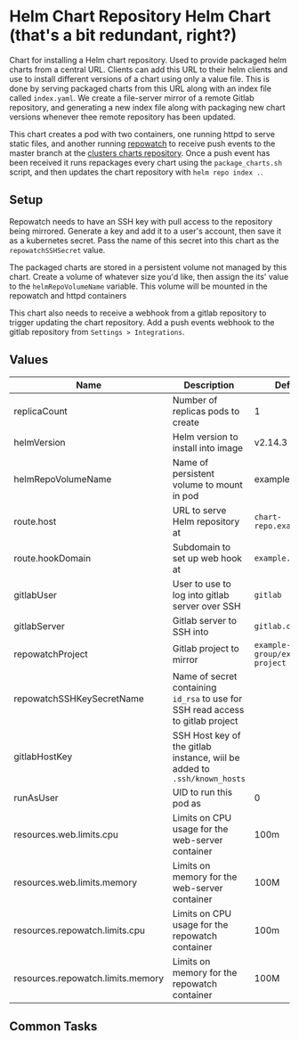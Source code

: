 # Helm Chart Repository Helm Chart (that's a bit redundant, right?)

Chart for installing a Helm chart repository. Used to provide packaged helm
charts from a central URL. Clients can add this URL to their helm clients and
use to install different versions of a chart using only a value file. This is
done by serving packaged charts from this URL along with an index file called
`index.yaml`. We create a file-server mirror of a remote Gitlab repository, and
generating a new index file along with packaging new chart versions whenever
thee remote repository has been updated.

This chart creates a pod with two containers, one running httpd to serve static
files, and another running [repowatch](https://github.com/kincl/repowatch) to
receive push events to the master branch at the [clusters charts
repository](https://example.com). Once a push event
has been received it runs repackages every chart using the `package_charts.sh`
script, and then updates the chart repository with `helm repo index .`.

## Setup

Repowatch needs to have an SSH key with pull access to the repository being
mirrored. Generate a key and add it to a user's account, then save it as a
kubernetes secret. Pass the name of this secret into this chart as the
`repowatchSSHSecret` value.

The packaged charts are stored in a persistent volume not managed by this
chart. Create a volume of whatever size you'd like, then assign the
its' value to the `helmRepoVolumeName` variable. This volume will be mounted in
the repowatch and httpd containers

This chart also needs to receive a webhook from a gitlab repository to trigger
updating the chart repository. Add a push events webhook to the gitlab
repository from `Settings > Integrations`.

## Values

Name | Description | Default
--- | --- | ---
replicaCount | Number of replicas pods to create | 1
helmVersion | Helm version to install into image | v2.14.3
helmRepoVolumeName | Name of persistent volume to mount in pod | example-volume
route.host | URL to serve Helm repository at | `chart-repo.example.com`
route.hookDomain | Subdomain to set up web hook at | `example.com`
gitlabUser| User to use to log into gitlab server over SSH | `gitlab`
gitlabServer| Gitlab server to SSH into | `gitlab.com`
repowatchProject | Gitlab project to mirror | `example-group/example-project`
repowatchSSHKeySecretName | Name of secret containing `id_rsa` to use for SSH read access to gitlab project |
gitlabHostKey | SSH Host key of the gitlab instance, wiil be added to `.ssh/known_hosts` |
runAsUser | UID to run this pod as | 0
resources.web.limits.cpu | Limits on CPU usage for the web-server container | 100m
resources.web.limits.memory | Limits on memory for the web-server container | 100M
resources.repowatch.limits.cpu | Limits on CPU usage for the repowatch container | 100m
resources.repowatch.limits.memory | Limits on memory for the repowatch container | 100M

## Common Tasks
